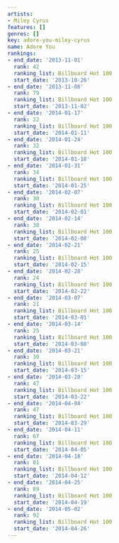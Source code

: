 ```yaml
---
artists:
- Miley Cyrus
features: []
genres: []
key: adore-you-miley-cyrus
name: Adore You
rankings:
- end_date: '2013-11-01'
  rank: 42
  ranking_list: Billboard Hot 100
  start_date: '2013-10-26'
- end_date: '2013-11-08'
  rank: 79
  ranking_list: Billboard Hot 100
  start_date: '2013-11-02'
- end_date: '2014-01-17'
  rank: 22
  ranking_list: Billboard Hot 100
  start_date: '2014-01-11'
- end_date: '2014-01-24'
  rank: 32
  ranking_list: Billboard Hot 100
  start_date: '2014-01-18'
- end_date: '2014-01-31'
  rank: 34
  ranking_list: Billboard Hot 100
  start_date: '2014-01-25'
- end_date: '2014-02-07'
  rank: 30
  ranking_list: Billboard Hot 100
  start_date: '2014-02-01'
- end_date: '2014-02-14'
  rank: 30
  ranking_list: Billboard Hot 100
  start_date: '2014-02-08'
- end_date: '2014-02-21'
  rank: 25
  ranking_list: Billboard Hot 100
  start_date: '2014-02-15'
- end_date: '2014-02-28'
  rank: 24
  ranking_list: Billboard Hot 100
  start_date: '2014-02-22'
- end_date: '2014-03-07'
  rank: 21
  ranking_list: Billboard Hot 100
  start_date: '2014-03-01'
- end_date: '2014-03-14'
  rank: 25
  ranking_list: Billboard Hot 100
  start_date: '2014-03-08'
- end_date: '2014-03-21'
  rank: 30
  ranking_list: Billboard Hot 100
  start_date: '2014-03-15'
- end_date: '2014-03-28'
  rank: 47
  ranking_list: Billboard Hot 100
  start_date: '2014-03-22'
- end_date: '2014-04-04'
  rank: 47
  ranking_list: Billboard Hot 100
  start_date: '2014-03-29'
- end_date: '2014-04-11'
  rank: 67
  ranking_list: Billboard Hot 100
  start_date: '2014-04-05'
- end_date: '2014-04-18'
  rank: 81
  ranking_list: Billboard Hot 100
  start_date: '2014-04-12'
- end_date: '2014-04-25'
  rank: 89
  ranking_list: Billboard Hot 100
  start_date: '2014-04-19'
- end_date: '2014-05-02'
  rank: 92
  ranking_list: Billboard Hot 100
  start_date: '2014-04-26'
---
```


